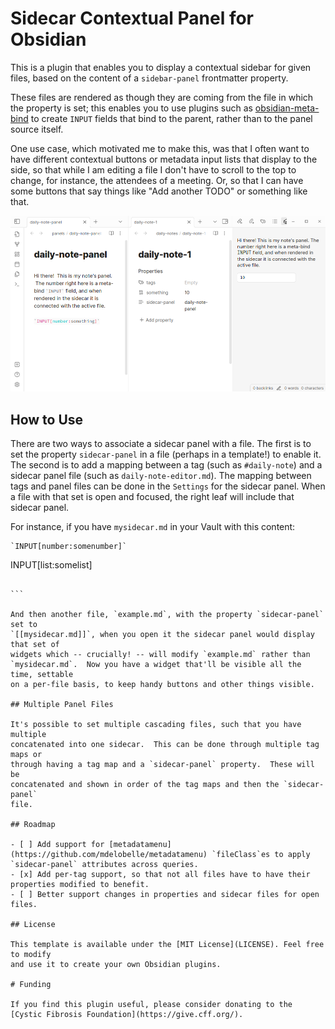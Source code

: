 # Sidecar Contextual Panel for Obsidian

This is a plugin that enables you to display a contextual sidebar for given
files, based on the content of a `sidebar-panel` frontmatter property.

These files are rendered as though they are coming from the file in which the
property is set; this enables you to use plugins such as
[obsidian-meta-bind](https://github.com/mProjectsCode/obsidian-meta-bind-plugin)
to create `INPUT` fields that bind to the parent, rather than to the panel
source itself.

One use case, which motivated me to make this, was that I often want to have
different contextual buttons or metadata input lists that display to the side,
so that while I am editing a file I don't have to scroll to the top to change,
for instance, the attendees of a meeting.  Or, so that I can have some buttons
that say things like "Add another TODO" or something like that.

![A screenshot showing the sidecar panel in action.](sidecar-panel-example.png)

## How to Use

There are two ways to associate a sidecar panel with a file.  The first is to 
set the property `sidecar-panel` in a file (perhaps in a template!) to enable
it.  The second is to add a mapping between a tag (such as `#daily-note`) and a
sidecar panel file (such as `daily-note-editor.md`).  The mapping between tags
and panel files can be done in the `Settings` for the sidecar panel.  When a
file with that set is open and focused, the right leaf will include that sidecar
panel.

For instance, if you have `mysidecar.md` in your Vault with this content:

```
`INPUT[number:somenumber]`

````
INPUT[list:somelist]
````

```

And then another file, `example.md`, with the property `sidecar-panel` set to
`[[mysidecar.md]]`, when you open it the sidecar panel would display that set of
widgets which -- crucially! -- will modify `example.md` rather than
`mysidecar.md`.  Now you have a widget that'll be visible all the time, settable
on a per-file basis, to keep handy buttons and other things visible.

## Multiple Panel Files

It's possible to set multiple cascading files, such that you have multiple
concatenated into one sidecar.  This can be done through multiple tag maps or
through having a tag map and a `sidecar-panel` property.  These will be
concatenated and shown in order of the tag maps and then the `sidecar-panel`
file.

## Roadmap

- [ ] Add support for [metadatamenu](https://github.com/mdelobelle/metadatamenu) `fileClass`es to apply `sidecar-panel` attributes across queries.
- [x] Add per-tag support, so that not all files have to have their properties modified to benefit.
- [ ] Better support changes in properties and sidecar files for open files.

## License

This template is available under the [MIT License](LICENSE). Feel free to modify
and use it to create your own Obsidian plugins.

# Funding

If you find this plugin useful, please consider donating to the [Cystic Fibrosis Foundation](https://give.cff.org/).
